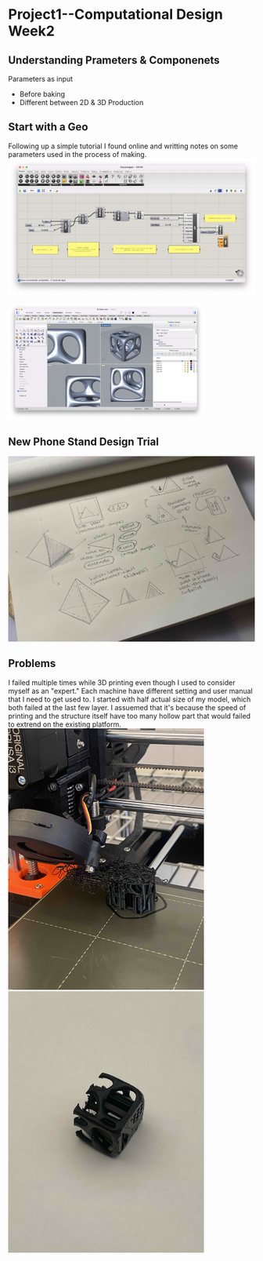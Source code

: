 # Project1--Computational Design Week2 #
## Understanding Prameters & Componenets ##
Parameters as input
- Before baking
- Different between 2D & 3D Production

## Start with a Geo ##
Following up a simple tutorial I found online and writting notes on some parameters used in the process of making. 
![alt text](GrasshopperInterface9_4.png)

<img width=400 src="RhinoInterface9_4.png">

## New Phone Stand Design Trial ##
![alt text](sketchgh.jpg)
## Problems ##
I failed multiple times while 3D printing even though I used to consider myself as an "expert." Each machine have different setting and user manual that I need to get used to. I started with half actual size of my model, which both failed at the last few layer. I assuemed that it's because the speed of printing and the structure itself have too many hollow part that would failed to extrend on the existing platform. 
<img width=400 src="failprint.jpg"> <img width=400 src="faildetail.jpg">
